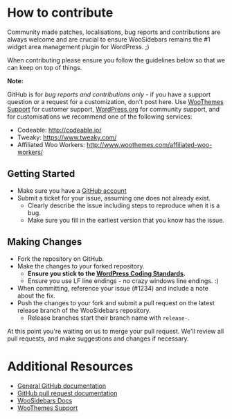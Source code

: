 # How to contribute

Community made patches, localisations, bug reports and contributions are always welcome and are crucial to ensure WooSidebars remains the #1 widget area management plugin for WordPress. ;)

When contributing please ensure you follow the guidelines below so that we can keep on top of things.

__Note:__

GitHub is for *bug reports and contributions only* - if you have a support question or a request for a customization, don't post here. Use [WooThemes Support](http://support.woothemes.com) for customer support, [WordPress.org](http://wordpress.org/support/plugin/woosidebars) for community support, and for customisations we recommend one of the following services:

- Codeable: http://codeable.io/
- Tweaky: https://www.tweaky.com/
- Affiliated Woo Workers: http://www.woothemes.com/affiliated-woo-workers/

## Getting Started

* Make sure you have a [GitHub account](https://github.com/signup/free)
* Submit a ticket for your issue, assuming one does not already exist.
  * Clearly describe the issue including steps to reproduce when it is a bug.
  * Make sure you fill in the earliest version that you know has the issue.

## Making Changes

* Fork the repository on GitHub.
* Make the changes to your forked repository.
  * **Ensure you stick to the [WordPress Coding Standards](http://codex.wordpress.org/WordPress_Coding_Standards).**
  * Ensure you use LF line endings - no crazy windows line endings. :)
* When committing, reference your issue (#1234) and include a note about the fix.
* Push the changes to your fork and submit a pull request on the latest release branch of the WooSidebars repository.
  * Release branches start their branch name with `release-`.

At this point you're waiting on us to merge your pull request. We'll review all pull requests, and make suggestions and changes if necessary.

# Additional Resources

* [General GitHub documentation](http://help.github.com/)
* [GitHub pull request documentation](http://help.github.com/send-pull-requests/)
* [WooSidebars Docs](http://docs.woothemes.com/documentation/plugins/woosidebars/)
* [WooThemes Support](http://support.woothemes.com/)
